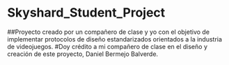 # Skyshard_Student_Project
##Proyecto creado por un compañero de clase y yo con el objetivo de implementar protocolos de diseño estandarizados orientados a la industria de videojuegos.
#Doy crédito a mi compañero de clase en el diseño y creación de este proyecto, Daniel Bermejo Balverde.
